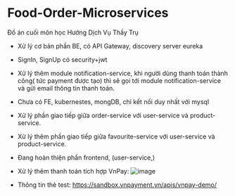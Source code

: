 # Food-Order-Microservices
Đồ án cuối môn học Hướng Dịch Vụ Thầy Trụ
- Xử lý cơ bản phần BE, có API Gateway, discovery server eureka
- SignIn, SignUp có security+jwt
- Xử lý thêm module notification-service, khi người dùng thanh toán thành công( tức payment được tạo) thì sẽ gọi tới module notification-service và gửi email thông tin thanh toán.

- Chưa có FE, kubernestes, mongDB, chỉ kết nối duy nhất với mysql

- Xử lý phần giao tiếp giữa order-service với user-service và product-service.
- Xử lý thêm phần giao tiếp giữa favourite-service với user-service và product-service.

- Đang hoàn thiện phần frontend, (user-service,)
- Xử lý thêm thanh toán tích hợp VnPay:
![image](https://github.com/idiotman-2212/Food-Order-Microservices/assets/82036270/579235b3-5484-4bc8-a74b-ddb8f787025b)
- Thông tin thẻ test: https://sandbox.vnpayment.vn/apis/vnpay-demo/
